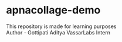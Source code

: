 # apnacollage-demo
This repository is made for learning purposes
<br>
Author - Gottipati Aditya VassarLabs Intern
